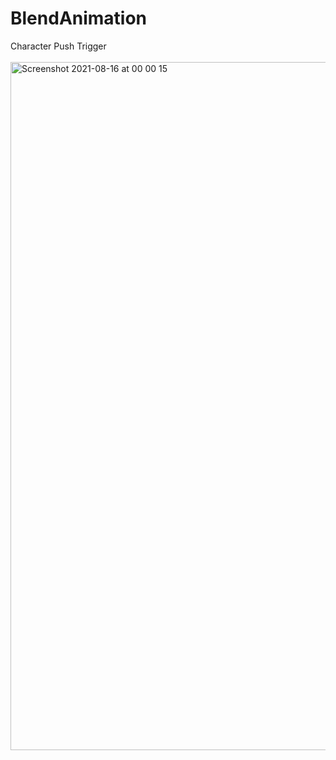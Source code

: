 # BlendAnimation
Character Push Trigger
<br> <br>
<img width="1101" alt="Screenshot 2021-08-16 at 00 00 15" src="https://user-images.githubusercontent.com/9268751/129492801-60e927a1-0de0-4bb8-89ad-594a74fc939f.png">
